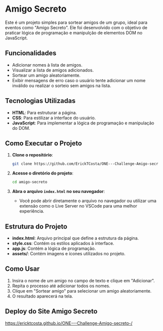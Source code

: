 # Amigo Secreto

Este é um projeto simples para sortear amigos de um grupo, ideal para eventos como "Amigo Secreto". Ele foi desenvolvido com o objetivo de praticar lógica de programação e manipulção de elementos DOM no JavaScript.

## Funcionalidades

- Adicionar nomes à lista de amigos.
- Visualizar a lista de amigos adicionados.
- Sortear um amigo aleatoriamente.
- Exibir mensagens de erro caso o usuário tente adicionar um nome inválido ou realizar o sorteio sem amigos na lista.

## Tecnologias Utilizadas

- **HTML**: Para estruturar a página.
- **CSS**: Para estilizar a interface do usuário.
- **JavaScript**: Para implementar a lógica de programação e manipulação do DOM.

## Como Executar o Projeto

1. **Clone o repositório**:

   ```bash
   git clone https://github.com/ErickTCosta/ONE---Challenge-Amigo-secreto-
   ```

2. **Acesse o diretório do projeto**:

   ```bash
   cd amigo-secreto
   ```

3. **Abra o arquivo ****`index.html`**** no seu navegador**:

   - Você pode abrir diretamente o arquivo no navegador ou utilizar uma extensão como o Live Server no VSCode para uma melhor experiência.

## Estrutura do Projeto

- **index.html**: Arquivo principal que define a estrutura da página.
- **style.css**: Contém os estilos aplicados à interface.
- **app.js**: Contém a lógica de programação.
- **assets/**: Contém imagens e ícones utilizados no projeto.

## Como Usar

1. Insira o nome de um amigo no campo de texto e clique em "Adicionar".
2. Repita o processo até adicionar todos os nomes.
3. Clique em "Sortear amigo" para selecionar um amigo aleatoriamente.
4. O resultado aparecerá na tela.

## Deploy do Site Amigo Secreto
https://ericktcosta.github.io/ONE---Challenge-Amigo-secreto-/

